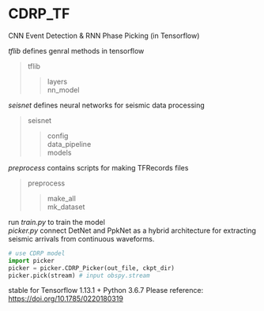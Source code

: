 # CDRP_TF
CNN Event Detection &amp; RNN Phase Picking (in Tensorflow)  
  
*tflib* defines genral methods in tensorflow  
> tflib
>> layers  
>> nn_model
  
*seisnet* defines neural networks for seismic data processing  
> seisnet
>> config  
>> data_pipeline  
>> models  
  
*preprocess* contains scripts for making TFRecords files  
> preprocess
>> make_all  
>> mk_dataset
  
run *train.py* to train the model  
*picker.py* connect DetNet and PpkNet as a hybrid architecture for extracting seismic arrivals from continuous waveforms.
```python
# use CDRP model
import picker
picker = picker.CDRP_Picker(out_file, ckpt_dir)
picker.pick(stream) # input obspy.stream
```

stable for Tensorflow 1.13.1 + Python 3.6.7
Please reference: https://doi.org/10.1785/0220180319
